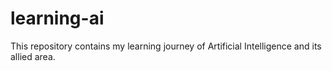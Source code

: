 # learning-ai
This repository contains my learning journey of Artificial Intelligence and its allied area.
